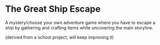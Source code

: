 # The Great Ship Escape
A mystery/choose your own adventure game where you have to escape a ship by gathering and crafting items while uncovering the main storyline.

(derived from a school project; will keep improving it)
